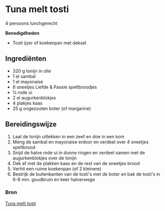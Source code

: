 # Tuna melt tosti

4 persoons lunchgerecht

**Benodigdheden**

- Tosti ijzer of koekenpan met deksel

## Ingrediënten

- 320 g tonijn in olie
- 1 el sambal
- 1 el mayonaise
- 8 sneetjes Liefde & Passie speltbroodjes
- ½ rode ui
- 2 el augurkenblokjes
- 4 plakjes kaas
- 25 g ongezouten boter (of margarine)

## Bereidingswijze

1. Laat de tonijn uitlekken in een zeef en doe in een kom
2. Meng de sambal en mayonaise erdoor en verdeel over 4 sneetjes speltbrood
3. Snijd de halve rode ui in dunne ringen en verdeel samen met de augurkenblokjes over de tonijn
4. Dek af met de plakken kaas en de rest van de sneetjes brood
5. Verhit een ruime koekenpan (of 2 kleinere)
6. Bestrijk de buitenkanten van de tosti's met de boter en bak de tosti's in 6-8 min. goudbruin en keer halverwege

### Bron

[Tuna melt tosti](https://www.smulweb.nl/recepten/1463421/Tuna-melt-tosti)